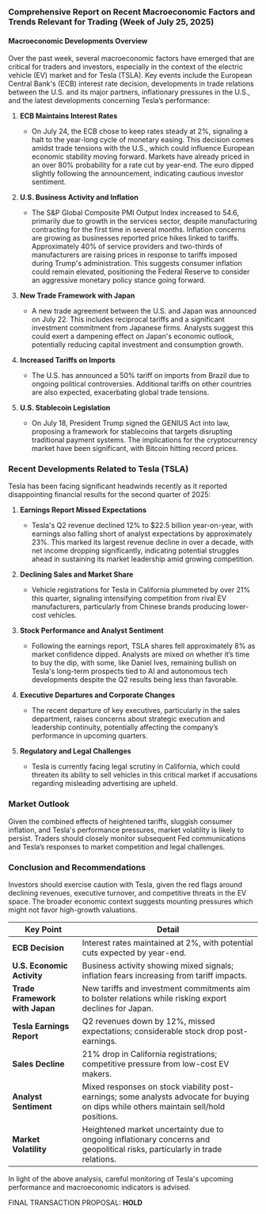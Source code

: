 ### Comprehensive Report on Recent Macroeconomic Factors and Trends Relevant for Trading (Week of July 25, 2025)

#### Macroeconomic Developments Overview
Over the past week, several macroeconomic factors have emerged that are critical for traders and investors, especially in the context of the electric vehicle (EV) market and for Tesla (TSLA). Key events include the European Central Bank's (ECB) interest rate decision, developments in trade relations between the U.S. and its major partners, inflationary pressures in the U.S., and the latest developments concerning Tesla’s performance:

1. **ECB Maintains Interest Rates**
   - On July 24, the ECB chose to keep rates steady at 2%, signaling a halt to the year-long cycle of monetary easing. This decision comes amidst trade tensions with the U.S., which could influence European economic stability moving forward. Markets have already priced in an over 80% probability for a rate cut by year-end. The euro dipped slightly following the announcement, indicating cautious investor sentiment.

2. **U.S. Business Activity and Inflation**
   - The S&P Global Composite PMI Output Index increased to 54.6, primarily due to growth in the services sector, despite manufacturing contracting for the first time in several months. Inflation concerns are growing as businesses reported price hikes linked to tariffs. Approximately 40% of service providers and two-thirds of manufacturers are raising prices in response to tariffs imposed during Trump's administration. This suggests consumer inflation could remain elevated, positioning the Federal Reserve to consider an aggressive monetary policy stance going forward.

3. **New Trade Framework with Japan**
   - A new trade agreement between the U.S. and Japan was announced on July 22. This includes reciprocal tariffs and a significant investment commitment from Japanese firms. Analysts suggest this could exert a dampening effect on Japan's economic outlook, potentially reducing capital investment and consumption growth.

4. **Increased Tariffs on Imports**
   - The U.S. has announced a 50% tariff on imports from Brazil due to ongoing political controversies. Additional tariffs on other countries are also expected, exacerbating global trade tensions.

5. **U.S. Stablecoin Legislation**
   - On July 18, President Trump signed the GENIUS Act into law, proposing a framework for stablecoins that targets disrupting traditional payment systems. The implications for the cryptocurrency market have been significant, with Bitcoin hitting record prices.

### Recent Developments Related to Tesla (TSLA)
Tesla has been facing significant headwinds recently as it reported disappointing financial results for the second quarter of 2025:

1. **Earnings Report Missed Expectations**
   - Tesla's Q2 revenue declined 12% to $22.5 billion year-on-year, with earnings also falling short of analyst expectations by approximately 23%. This marked its largest revenue decline in over a decade, with net income dropping significantly, indicating potential struggles ahead in sustaining its market leadership amid growing competition.

2. **Declining Sales and Market Share**
   - Vehicle registrations for Tesla in California plummeted by over 21% this quarter, signaling intensifying competition from rival EV manufacturers, particularly from Chinese brands producing lower-cost vehicles.

3. **Stock Performance and Analyst Sentiment**
   - Following the earnings report, TSLA shares fell approximately 8% as market confidence dipped. Analysts are mixed on whether it’s time to buy the dip, with some, like Daniel Ives, remaining bullish on Tesla's long-term prospects tied to AI and autonomous tech developments despite the Q2 results being less than favorable.

4. **Executive Departures and Corporate Changes**
   - The recent departure of key executives, particularly in the sales department, raises concerns about strategic execution and leadership continuity, potentially affecting the company’s performance in upcoming quarters.

5. **Regulatory and Legal Challenges**
   - Tesla is currently facing legal scrutiny in California, which could threaten its ability to sell vehicles in this critical market if accusations regarding misleading advertising are upheld.

### Market Outlook
Given the combined effects of heightened tariffs, sluggish consumer inflation, and Tesla's performance pressures, market volatility is likely to persist. Traders should closely monitor subsequent Fed communications and Tesla’s responses to market competition and legal challenges.

### Conclusion and Recommendations
Investors should exercise caution with Tesla, given the red flags around declining revenues, executive turnover, and competitive threats in the EV space. The broader economic context suggests mounting pressures which might not favor high-growth valuations.

| **Key Point**                                   | **Detail**                                                                                                                            |
|-------------------------------------------------|--------------------------------------------------------------------------------------------------------------------------------------|
| **ECB Decision**                                | Interest rates maintained at 2%, with potential cuts expected by year-end.                                                            |
| **U.S. Economic Activity**                      | Business activity showing mixed signals; inflation fears increasing from tariff impacts.                                               |
| **Trade Framework with Japan**                  | New tariffs and investment commitments aim to bolster relations while risking export declines for Japan.                                 |
| **Tesla Earnings Report**                       | Q2 revenues down by 12%, missed expectations; considerable stock drop post-earnings.                                                  |
| **Sales Decline**                              | 21% drop in California registrations; competitive pressure from low-cost EV makers.                                                  |
| **Analyst Sentiment**                           | Mixed responses on stock viability post-earnings; some analysts advocate for buying on dips while others maintain sell/hold positions.  |
| **Market Volatility**                          | Heightened market uncertainty due to ongoing inflationary concerns and geopolitical risks, particularly in trade relations.             |

In light of the above analysis, careful monitoring of Tesla's upcoming performance and macroeconomic indicators is advised.

FINAL TRANSACTION PROPOSAL: **HOLD**